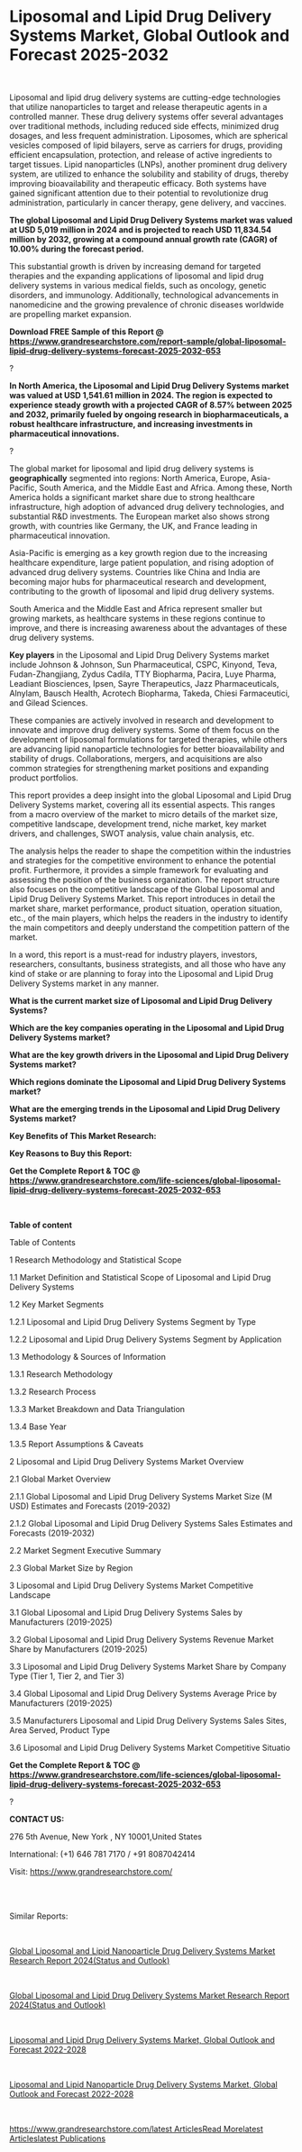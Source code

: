 <h1>Liposomal and Lipid Drug Delivery Systems Market, Global Outlook and Forecast 2025-2032</h1><br/><p>Liposomal and lipid drug delivery systems are cutting-edge technologies that utilize nanoparticles to target and release therapeutic agents in a controlled manner. These drug delivery systems offer several advantages over traditional methods, including reduced side effects, minimized drug dosages, and less frequent administration. Liposomes, which are spherical vesicles composed of lipid bilayers, serve as carriers for drugs, providing efficient encapsulation, protection, and release of active ingredients to target tissues. Lipid nanoparticles (LNPs), another prominent drug delivery system, are utilized to enhance the solubility and stability of drugs, thereby improving bioavailability and therapeutic efficacy. Both systems have gained significant attention due to their potential to revolutionize drug administration, particularly in cancer therapy, gene delivery, and vaccines.</p>
 
 
 
 <p><strong>The global Liposomal and Lipid Drug Delivery Systems market was valued at USD 5,019 million in 2024 and is projected to reach USD 11,834.54 million by 2032, growing at a compound annual growth rate (<strong>CAGR</strong>) of 10.00% during the forecast period.</strong></p>
 
 
 
 <p>This substantial growth is driven by increasing demand for targeted therapies and the expanding applications of liposomal and lipid drug delivery systems in various medical fields, such as oncology, genetic disorders, and immunology. Additionally, technological advancements in nanomedicine and the growing prevalence of chronic diseases worldwide are propelling market expansion.</p>
 
 
 
 <div><b>Download FREE Sample of this Report @ <a href="https://www.grandresearchstore.com/report-sample/global-liposomal-lipid-drug-delivery-systems-forecast-2025-2032-653">https://www.grandresearchstore.com/report-sample/global-liposomal-lipid-drug-delivery-systems-forecast-2025-2032-653</a></b></div>
 
 
 
 <p>? </p>
 
 
 
 <p><strong>In North America, the Liposomal and Lipid Drug Delivery Systems market was valued at USD 1,541.61 million in 2024. The region is expected to experience steady growth with a projected <strong>CAGR</strong> of 8.57% between 2025 and 2032, primarily fueled by ongoing research in biopharmaceuticals, a robust healthcare infrastructure, and increasing investments in pharmaceutical innovations.</strong></p>
 
 
 
 <p>? </p>
 
 
 
 <p>The global market for liposomal and lipid drug delivery systems is <strong>geographically</strong> segmented into regions: North America, Europe, Asia-Pacific, South America, and the Middle East and Africa. Among these, North America holds a significant market share due to strong healthcare infrastructure, high adoption of advanced drug delivery technologies, and substantial R&D investments. The European market also shows strong growth, with countries like Germany, the UK, and France leading in pharmaceutical innovation.</p>
 
 
 
 <p>Asia-Pacific is emerging as a key growth region due to the increasing healthcare expenditure, large patient population, and rising adoption of advanced drug delivery systems. Countries like China and India are becoming major hubs for pharmaceutical research and development, contributing to the growth of liposomal and lipid drug delivery systems.</p>
 
 
 
 <p>South America and the Middle East and Africa represent smaller but growing markets, as healthcare systems in these regions continue to improve, and there is increasing awareness about the advantages of these drug delivery systems.</p>
 
 
 
 <p><strong>Key players</strong> in the Liposomal and Lipid Drug Delivery Systems market include Johnson & Johnson, Sun Pharmaceutical, CSPC, Kinyond, Teva, Fudan-Zhangjiang, Zydus Cadila, TTY Biopharma, Pacira, Luye Pharma, Leadiant Biosciences, Ipsen, Sayre Therapeutics, Jazz Pharmaceuticals, Alnylam, Bausch Health, Acrotech Biopharma, Takeda, Chiesi Farmaceutici, and Gilead Sciences.</p>
 
 
 
 <p>These companies are actively involved in research and development to innovate and improve drug delivery systems. Some of them focus on the development of liposomal formulations for targeted therapies, while others are advancing lipid nanoparticle technologies for better bioavailability and stability of drugs. Collaborations, mergers, and acquisitions are also common strategies for strengthening market positions and expanding product portfolios.</p>
 
 
 
 <p>This report provides a deep insight into the global Liposomal and Lipid Drug Delivery Systems market, covering all its essential aspects. This ranges from a macro overview of the market to micro details of the market size, competitive landscape, development trend, niche market, key market drivers, and challenges, SWOT analysis, value chain analysis, etc.</p>
 
 
 
 <p>The analysis helps the reader to shape the competition within the industries and strategies for the competitive environment to enhance the potential profit. Furthermore, it provides a simple framework for evaluating and assessing the position of the business organization. The report structure also focuses on the competitive landscape of the Global Liposomal and Lipid Drug Delivery Systems Market. This report introduces in detail the market share, market performance, product situation, operation situation, etc., of the main players, which helps the readers in the industry to identify the main competitors and deeply understand the competition pattern of the market.</p>
 
 
 
 <p>In a word, this report is a must-read for industry players, investors, researchers, consultants, business strategists, and all those who have any kind of stake or are planning to foray into the Liposomal and Lipid Drug Delivery Systems market in any manner.</p>
 
 
 
 <p><strong>What is the current market size of Liposomal and Lipid Drug Delivery Systems?</strong></p>
 
 
 
 <p><strong>Which are the key companies operating in the Liposomal and Lipid Drug Delivery Systems market?</strong></p>
 
 
 
 <p><strong>What are the key growth drivers in the Liposomal and Lipid Drug Delivery Systems market?</strong></p>
 
 
 
 <p><strong>Which regions dominate the Liposomal and Lipid Drug Delivery Systems market?</strong></p>
 
 
 
 <p><strong>What are the emerging trends in the Liposomal and Lipid Drug Delivery Systems market?</strong></p>
 
 
 
 <p><strong>Key Benefits of This Market Research:</strong></p>
 
 
 
 <p><strong>Key <strong>Reasons to Buy</strong> this Report:</strong></p>
 
 
 
 <div><b>Get the Complete Report & TOC @ <a href="https://www.grandresearchstore.com/life-sciences/global-liposomal-lipid-drug-delivery-systems-forecast-2025-2032-653">https://www.grandresearchstore.com/life-sciences/global-liposomal-lipid-drug-delivery-systems-forecast-2025-2032-653</a></b></div>
 
 
 
 <p><br />
 
 <b>Table of content</b></p>
 
 
 
 <p>Table of Contents<br />
 
 1 Research Methodology and Statistical Scope<br />
 
 1.1 Market Definition and Statistical Scope of Liposomal and Lipid Drug Delivery Systems<br />
 
 1.2 Key Market Segments<br />
 
 1.2.1 Liposomal and Lipid Drug Delivery Systems Segment by Type<br />
 
 1.2.2 Liposomal and Lipid Drug Delivery Systems Segment by Application<br />
 
 1.3 Methodology & Sources of Information<br />
 
 1.3.1 Research Methodology<br />
 
 1.3.2 Research Process<br />
 
 1.3.3 Market Breakdown and Data Triangulation<br />
 
 1.3.4 Base Year<br />
 
 1.3.5 Report Assumptions & Caveats<br />
 
 2 Liposomal and Lipid Drug Delivery Systems Market Overview<br />
 
 2.1 Global Market Overview<br />
 
 2.1.1 Global Liposomal and Lipid Drug Delivery Systems Market Size (M USD) Estimates and Forecasts (2019-2032)<br />
 
 2.1.2 Global Liposomal and Lipid Drug Delivery Systems Sales Estimates and Forecasts (2019-2032)<br />
 
 2.2 Market Segment Executive Summary<br />
 
 2.3 Global Market Size by Region<br />
 
 3 Liposomal and Lipid Drug Delivery Systems Market Competitive Landscape<br />
 
 3.1 Global Liposomal and Lipid Drug Delivery Systems Sales by Manufacturers (2019-2025)<br />
 
 3.2 Global Liposomal and Lipid Drug Delivery Systems Revenue Market Share by Manufacturers (2019-2025)<br />
 
 3.3 Liposomal and Lipid Drug Delivery Systems Market Share by Company Type (Tier 1, Tier 2, and Tier 3)<br />
 
 3.4 Global Liposomal and Lipid Drug Delivery Systems Average Price by Manufacturers (2019-2025)<br />
 
 3.5 Manufacturers Liposomal and Lipid Drug Delivery Systems Sales Sites, Area Served, Product Type<br />
 
 3.6 Liposomal and Lipid Drug Delivery Systems Market Competitive Situatio</p>
 
 
 
 <div><b>Get the Complete Report & TOC @ <a href="https://www.grandresearchstore.com/life-sciences/global-liposomal-lipid-drug-delivery-systems-forecast-2025-2032-653">https://www.grandresearchstore.com/life-sciences/global-liposomal-lipid-drug-delivery-systems-forecast-2025-2032-653</a></b></div>
 
 
 
 <p>? </p>
 
 
 
 <p><b>CONTACT US:</b><br />
 
 276 5th Avenue, New York , NY 10001,United States<br />
 
 International: (+1) 646 781 7170 / +91 8087042414<br />
 
 Visit: <a href="https://www.grandresearchstore.com/">https://www.grandresearchstore.com/</a><br />
 
 <br />
 
 <br />
 
 Similar Reports:<br />
 
 <br />
 
 <a href="https://www.grandresearchstore.com/life-sciences/global-liposomal-lipid-nanoparticle-drug-delivery-systems-2024-410">Global Liposomal and Lipid Nanoparticle Drug Delivery Systems Market Research Report 2024(Status and Outlook)</a><br />
 
 <br />
 
 <a href="https://www.grandresearchstore.com/life-sciences/global-liposomal-lipid-drug-delivery-systems-2024-121">Global Liposomal and Lipid Drug Delivery Systems Market Research Report 2024(Status and Outlook)</a><br />
 
 <br />
 
 <a href="https://www.grandresearchstore.com/life-sciences/global-liposomal-lipid-drug-delivery-systems-forecast-2022-2028-236">Liposomal and Lipid Drug Delivery Systems Market, Global Outlook and Forecast 2022-2028</a><br />
 
 <br />
 
 <a href="https://www.grandresearchstore.com/life-sciences/global-liposomal-lipid-nanoparticle-drug-delivery-systems-forecast-2022-2028-472">Liposomal and Lipid Nanoparticle Drug Delivery Systems Market, Global Outlook and Forecast 2022-2028</a><br />
 
 <br />
 
 <a href="https://gyeongbokgung.com">https://www.grandresearchstore.com/</a><a href="https://hallyeomaritime.com">latest Articles</a><a href="https://jingwansa.com">Read More</a><a href="https://nguoiviet.jp/">latest Articles</a><a href="https://www.intelmarketresearch.com/">latest Publications</a></p>